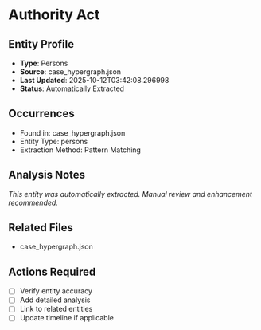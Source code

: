 # Authority Act

## Entity Profile
- **Type**: Persons
- **Source**: case_hypergraph.json
- **Last Updated**: 2025-10-12T03:42:08.296998
- **Status**: Automatically Extracted

## Occurrences
- Found in: case_hypergraph.json
- Entity Type: persons
- Extraction Method: Pattern Matching

## Analysis Notes
*This entity was automatically extracted. Manual review and enhancement recommended.*

## Related Files
- case_hypergraph.json

## Actions Required
- [ ] Verify entity accuracy
- [ ] Add detailed analysis
- [ ] Link to related entities
- [ ] Update timeline if applicable
